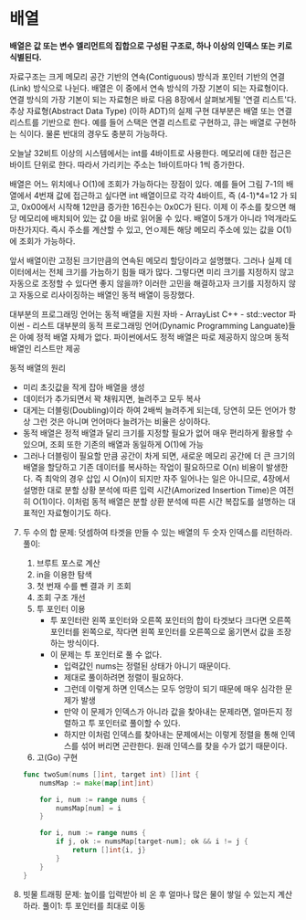 # 배열

**배열은 값 또는 변수 엘리먼트의 집합으로 구성된 구조로,
하나 이상의 인덱스 또는 키로 식별된다.**

자료구조는 크게 메모리 공간 기반의 연속(Contiguous) 방식과
포인터 기반의 연결(Link) 방식으로 나뉜다.
배열은 이 중에서 연속 방식의 가장 기본이 되는 자료형이다.
연결 방식의 가장 기본이 되는 자료형은 바로 다음 8장에서 살펴보게될 '연결 리스트'다.
추상 자료형(Abstract Data Type) (이하 ADT)의 실제 구현 대부분은
배열 또는 연결 리스트를 기반으로 한다.
예를 들어 스택은 연결 리스트로 구현하고,
큐는 배열로 구현하는 식이다.
물론 반대의 경우도 충분히 가능하다.

오늘날 32비트 이상의 시스템에서는 int를 4바이트로 사용한다.
메모리에 대한 접근은 바이트 단위로 한다.
따라서 가리키는 주소는 1바이트마다 1씩 증가한다.

배열은 어느 위치에나 O(1)에 조회가 가능하다는 장점이 있다.
예를 들어 그림 7-1의 배열에서 4번재 값에 접근하고 싶다면 int 배열이므로
각각 4바이트,
즉 (4-1)\*4=12 가 되고,
0x00에서 시작해 12만큼 증가한 16진수는 0x0C가 된다.
이제 이 주소를 찾으면 해당 메모리에 배치되어 있는 값 0을 바로 읽어올 수 있다.
배열이 5개가 아니라 1억개라도 마찬가지다.
즉시 주소를 계산할 수 있고, 언ㅇ제든 해당 메모리 주소에 있는 값을 O(1)에
조회가 가능하다.

앞서 배열이란 고정된 크기만큼의 연속된 메모리 할당이라고 설명했다.
그러나 실제 데이터에서는 전체 크기를 가늠하기 힘들 때가 많다.
그렇다면 미리 크기를 지정하지 않고 자동으로 조정할 수 있다면 좋지 않을까?
이러한 고민을 해결하고자 크기를 지정하지 않고 자동으로 리사이징하는 배열인 동적 배열이 등장했다.

대부분의 프로그래밍 언어는 동적 배열을 지원
자바 - ArrayList
C++ - std::vector
파이썬 - 리스트
대부분의 동적 프로그래밍 언어(Dynamic Programming Languate)들은 아예 정적 배열 자체가 없다.
파이썬에서도 정적 배열은 따로 제공하지 않으며 동적 배열인 리스트만 제공

동적 배열의 원리

- 미리 초깃값을 작게 잡아 배열을 생성
- 데이터가 추가되면서 꽉 채워지면, 늘려주고 모두 복사
- 대게는 더블링(Doubling)이라 하여 2배씩 늘려주게 되는데,
  당연히 모든 언어가 항상 그런 것은 아니며 언어마다 늘려가는 비율은 상이하다.
- 동적 배열은 정적 배열과 달리 크기를 지정할 필요가 없어 매우 편리하게 활용할 수 있으며, 조회 또한 기존의 배열과 동일하게 O(1)에 가능
- 그러나 더블링이 필요할 만큼 공간이 차게 되면, 새로운 메모리 공간에 더 큰 크기의 배열을 할당하고 기존 데이터를 복사하는 작업이 필요하므로 O(n) 비용이 발생한다. 즉 최악의 경우 삽입 시 O(n)이 되지만 자주 일어나는 일은 아니므로, 4장에서 설명한 대로 분할 상황 분석에 따른 입력 시간(Amorized Insertion Time)은 여전히 O(1)이다. 이처럼 동적 배열은 분할 상환 분석에 따른 시간 복잡도를 설명하는 대표적인 자료형이기도 하다.

7. 두 수의 합
   문제: 덧셈하여 타겟을 만들 수 있는 배열의 두 숫자 인덱스를 리턴하라.
   풀이:

   1. 브루트 포스로 계산
   2. in을 이용한 탐색
   3. 첫 번재 수를 뺀 결과 키 조회
   4. 조회 구조 개선
   5. 투 포인터 이용
      - 투 포인터란 왼쪽 포인터와 오른쪽 포인터의 합이 타겟보다 크다면 오른쪽 포인터를 왼쪽으로, 작다면 왼쪽 포인터를 오른쪽으로 옮기면서 값을 조장하는 방식이다.
      - 이 문제는 투 포인터로 풀 수 없다.
        - 입력값인 nums는 정렬된 상태가 아니기 때문이다.
        - 제대로 풀이하려면 정렬이 필요하다.
        - 그런데 이렇게 하면 인덱스는 모두 엉망이 되기 때문에 매우 심각한 문제가 발생
        - 만약 이 문제가 인덱스가 아니라 값을 찾아내는 문제라면,
          얼마든지 정렬하고 투 포인터로 풀이할 수 있다.
        - 하지만 이처럼 인덱스를 찾아내는 문제에서는 이렇게 정렬을 통해 인덱스를 섞어 버리면 곤란한다. 원래 인덱스를 찾을 수가 없기 때문이다.
   6. 고(Go) 구현

   ```go
   func twoSum(nums []int, target int) []int {
       numsMap := make(map[int]int)

       for i, num := range nums {
           numsMap[num] = i
       }

       for i, num := range nums {
           if j, ok := numsMap[target-num]; ok && i != j {
               return []int{i, j}
           }
       }
   }
   ```

8. 빗물 트래핑
   문제: 높이를 입력받아 비 온 후 얼마나 많은 물이 쌓일 수 있는지 계산하라.
   풀이1: 투 포인터를 최대로 이동
